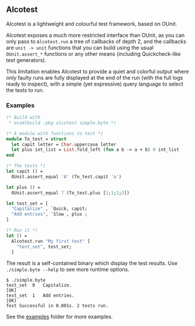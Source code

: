 ## Alcotest

Alcotest is a lightweight and colourful test framework, based on OUnit.

Alcotest exposes a much more restricted interface than OUnit, as you can
only pass to `Alcotest.run` a tree of callbacks of depth 2, and the
callbacks are `unit -> unit` functions that you can build using the
usual `OUnit.assert_*` functions or any other means (including
Quickcheck-like test generators).

This limitation enables Alcotest to provide a quiet and colorful
output where only faulty runs are fully displayed at the end of the
run (with the full logs ready to inspect), with a simple (yet
expressive) query language to select the tests to run.

### Examples

```ocaml
(* Build with
 * ocamlbuild -pkg alcotest simple.byte *)

(* A module with functions to test *)
module To_test = struct
  let capit letter = Char.uppercase letter
  let plus int_list = List.fold_left (fun a b -> a + b) 0 int_list
end

(* The tests *)
let capit () =
  OUnit.assert_equal 'A' (To_test.capit 'a')

let plus () =
  OUnit.assert_equal 7 (To_test.plus [1;1;2;3])

let test_set = [
  "Capitalize" , `Quick, capit;
  "Add entries", `Slow , plus ;
]

(* Run it *)
let () =
  Alcotest.run "My first test" [
    "test_set", test_set;
  ]
```

The result is a self-contained binary which display the test results. Use
`./simple.byte --help` to see more runtime options.

```shell
$ ./simple.byte
test_set  0   Capitalize.                                                   [OK]
test_set  1   Add entries.                                                  [OK]
Test Successful in 0.001s. 2 tests run.
```

See the [examples](https://github.com/samoht/alcotest/tree/master/examples)
folder for more examples.
